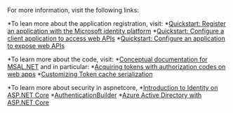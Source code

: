 For more information, visit the following links:

 *To lean more about the application registration, visit:
  *[Quickstart: Register an application with the Microsoft identity platform](https://docs.microsoft.com/azure/active-directory/develop/quickstart-register-app)
  *[Quickstart: Configure a client application to access web APIs](https://docs.microsoft.com/azure/active-directory/develop/quickstart-configure-app-access-web-apis)
  *[Quickstart: Configure an application to expose web APIs](https://docs.microsoft.com/azure/active-directory/develop/quickstart-configure-app-expose-web-apis)

  *To learn more about the code, visit:
  *[Conceptual documentation for MSAL.NET](https://github.com/AzureAD/microsoft-authentication-library-for-dotnet/wiki#conceptual-documentation) and in particular:
  *[Acquiring tokens with authorization codes on web apps](https://github.com/AzureAD/microsoft-authentication-library-for-dotnet/wiki/Acquiring-tokens-with-authorization-codes-on-web-apps)
  *[Customizing Token cache serialization](https://github.com/AzureAD/microsoft-authentication-library-for-dotnet/wiki/token-cache-serialization)

  *To learn more about security in aspnetcore,
  *[Introduction to Identity on ASP.NET Core](https://docs.microsoft.com/aspnet/core/security/authentication/identity)
  *[AuthenticationBuilder](https://docs.microsoft.com/dotnet/api/microsoft.aspnetcore.authentication.authenticationbuilder)
  *[Azure Active Directory with ASP.NET Core](https://docs.microsoft.com/aspnet/core/security/authentication/azure-active-directory)
